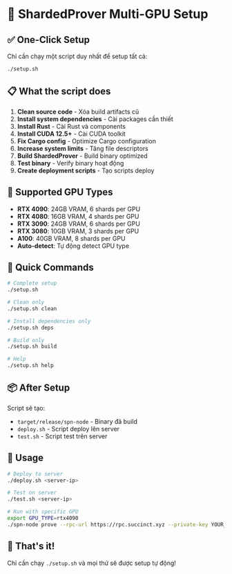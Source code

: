 # 🚀 ShardedProver Multi-GPU Setup

## ✅ One-Click Setup

Chỉ cần chạy một script duy nhất để setup tất cả:

```bash
./setup.sh
```

## 📋 What the script does

1. **Clean source code** - Xóa build artifacts cũ
2. **Install system dependencies** - Cài packages cần thiết
3. **Install Rust** - Cài Rust và components
4. **Install CUDA 12.5+** - Cài CUDA toolkit
5. **Fix Cargo config** - Optimize Cargo configuration
6. **Increase system limits** - Tăng file descriptors
7. **Build ShardedProver** - Build binary optimized
8. **Test binary** - Verify binary hoạt động
9. **Create deployment scripts** - Tạo scripts deploy

## 🎯 Supported GPU Types

- **RTX 4090**: 24GB VRAM, 6 shards per GPU
- **RTX 4080**: 16GB VRAM, 4 shards per GPU
- **RTX 3090**: 24GB VRAM, 6 shards per GPU
- **RTX 3080**: 10GB VRAM, 3 shards per GPU
- **A100**: 40GB VRAM, 8 shards per GPU
- **Auto-detect**: Tự động detect GPU type

## 🚀 Quick Commands

```bash
# Complete setup
./setup.sh

# Clean only
./setup.sh clean

# Install dependencies only
./setup.sh deps

# Build only
./setup.sh build

# Help
./setup.sh help
```

## 📦 After Setup

Script sẽ tạo:
- `target/release/spn-node` - Binary đã build
- `deploy.sh` - Script deploy lên server
- `test.sh` - Script test trên server

## 🎯 Usage

```bash
# Deploy to server
./deploy.sh <server-ip>

# Test on server
./test.sh <server-ip>

# Run with specific GPU
export GPU_TYPE=rtx4090
./spn-node prove --rpc-url https://rpc.succinct.xyz --private-key YOUR_PRIVATE_KEY --throughput 1000000 --bid 1000000000000000000 --prover YOUR_PROVER_ADDRESS
```

## 🎉 That's it!

Chỉ cần chạy `./setup.sh` và mọi thứ sẽ được setup tự động!
